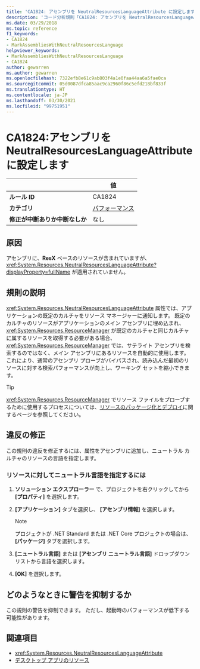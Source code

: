 ```yaml
---
title: 'CA1824: アセンブリを NeutralResourcesLanguageAttribute に設定します (コード分析)'
description: 'コード分析規則「CA1824: アセンブリを NeutralResourcesLanguageAttribute に設定します」について'
ms.date: 03/29/2018
ms.topic: reference
f1_keywords:
- CA1824
- MarkAssembliesWithNeutralResourcesLanguage
helpviewer_keywords:
- MarkAssembliesWithNeutralResourcesLanguage
- CA1824
author: gewarren
ms.author: gewarren
ms.openlocfilehash: 7322efb8e61c9ab803f4a1e0faa44aa6a5fae0ca
ms.sourcegitcommit: 05d0087dfca85aac9ca2960f86c5efd218bf833f
ms.translationtype: HT
ms.contentlocale: ja-JP
ms.lasthandoff: 03/30/2021
ms.locfileid: "99751951"
---
```

# <a name="ca1824-mark-assemblies-with-neutralresourceslanguageattribute"></a>CA1824:アセンブリを NeutralResourcesLanguageAttribute に設定します

| | 値 |
|-|-|
| **ルール ID** |CA1824|
| **カテゴリ** |[パフォーマンス](performance-warnings.md)|
| **修正が中断ありか中断なしか** |なし|

## <a name="cause"></a>原因

アセンブリに、**ResX** ベースのリソースが含まれていますが、<xref:System.Resources.NeutralResourcesLanguageAttribute?displayProperty=fullName> が適用されていません。

## <a name="rule-description"></a>規則の説明

<xref:System.Resources.NeutralResourcesLanguageAttribute> 属性では、アプリケーションの既定のカルチャをリソース マネージャーに通知します。 既定のカルチャのリソースがアプリケーションのメイン アセンブリに埋め込まれ、<xref:System.Resources.ResourceManager> が既定のカルチャと同じカルチャに属するリソースを取得する必要がある場合、<xref:System.Resources.ResourceManager> では、サテライト アセンブリを検索するのではなく、メイン アセンブリにあるリソースを自動的に使用します。 これにより、通常のアセンブリ プローブがバイパスされ、読み込んだ最初のリソースに対する検索パフォーマンスが向上し、ワーキング セットを縮小できます。

> [!TIP]
> <xref:System.Resources.ResourceManager> でリソース ファイルをプローブするために使用するプロセスについては、[リソースのパッケージ化とデプロイ](../../../framework/resources/packaging-and-deploying-resources-in-desktop-apps.md)に関するページを参照してください。

## <a name="fix-violations"></a>違反の修正

この規則の違反を修正するには、属性をアセンブリに追加し、ニュートラル カルチャのリソースの言語を指定します。

### <a name="to-specify-the-neutral-language-for-resources"></a>リソースに対してニュートラル言語を指定するには

1. **ソリューション エクスプローラー** で、プロジェクトを右クリックしてから **[プロパティ]** を選択します。

2. **[アプリケーション]** タブを選択し、 **[アセンブリ情報]** を選択します。

   > [!NOTE]
   > プロジェクトが .NET Standard または .NET Core プロジェクトの場合は、 **[パッケージ]** タブを選択します。

3. **[ニュートラル言語]** または **[アセンブリ ニュートラル言語]** ドロップダウン リストから言語を選択します。

4. **[OK]** を選択します。

## <a name="when-to-suppress-warnings"></a>どのようなときに警告を抑制するか

この規則の警告を抑制できます。 ただし、起動時のパフォーマンスが低下する可能性があります。

## <a name="see-also"></a>関連項目

- <xref:System.Resources.NeutralResourcesLanguageAttribute>
- [デスクトップ アプリのリソース](../../../framework/resources/index.md)
